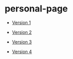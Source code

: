 personal-page
=============

* [Version 1](http://hayleyygregg.github.io/personal-page/version1.html)

* [Version 2](http://hayleyygregg.github.io/personal-page/version2.html)

* [Version 3](http://hayleyygregg.github.io/personal-page/version3.html)


* [Version 4](http://hayleyygregg.github.io/personal-page/version4.html)


<!--
* [Version 5](http://hayleyygregg.github.io/personal-page/version5.html)


* [Version 6](http://hayleyygregg.github.io/personal-page/version6.html)
-->
